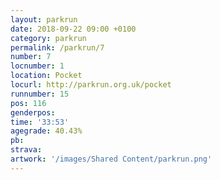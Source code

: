 ```yaml
---
layout: parkrun
date: 2018-09-22 09:00 +0100
category: parkrun
permalink: /parkrun/7
number: 7
locnumber: 1
location: Pocket
locurl: http://parkrun.org.uk/pocket
runnumber: 15
pos: 116
genderpos: 
time: '33:53'
agegrade: 40.43%
pb: 
strava: 
artwork: '/images/Shared Content/parkrun.png'
---
```

